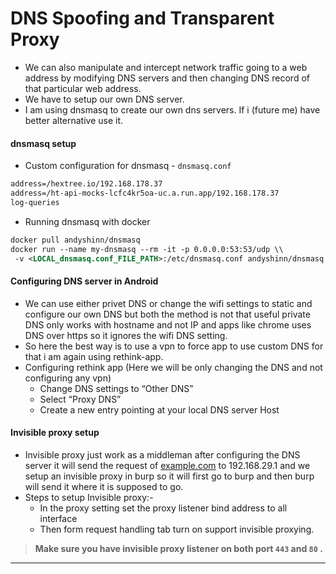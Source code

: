 # DNS Spoofing and Transparent Proxy

* We can also manipulate and intercept network traffic going to a web address by modifying DNS servers and then changing DNS record of that particular web address.
* We have to setup our own DNS server.
* I am using dnsmasq to create our own dns servers. If i (future me) have better alternative use it.

#### dnsmasq setup

* Custom configuration for dnsmasq - `dnsmasq.conf`

```xml
address=/hextree.io/192.168.178.37
address=/ht-api-mocks-lcfc4kr5oa-uc.a.run.app/192.168.178.37
log-queries
```

* Running dnsmasq with docker

```xml
docker pull andyshinn/dnsmasq
docker run --name my-dnsmasq --rm -it -p 0.0.0.0:53:53/udp \\
 -v <LOCAL_dnsmasq.conf_FILE_PATH>:/etc/dnsmasq.conf andyshinn/dnsmasq.conf andyshinn/dnsmasq
```

#### Configuring DNS server in Android

* We can use either privet DNS or change the wifi settings to static and configure our own DNS but both the method is not that useful private DNS only works with hostname and not IP and apps like chrome uses DNS over https so it ignores the wifi DNS setting.
* So here the best way is to use a vpn to force app to use custom DNS for that i am again using rethink-app.
* Configuring rethink app (Here we will be only changing the DNS and not configuring any vpn)
  * Change DNS settings to “Other DNS”
  * Select “Proxy DNS”
  * Create a new entry pointing at your local DNS server Host

#### Invisible proxy setup

* Invisible proxy just work as a middleman after configuring the DNS server it will send the request of [example.com](http://example.com) to 192.168.29.1 and we setup an invisible proxy in burp so it will first go to burp and then burp will send it where it is supposed to go.
* Steps to setup Invisible proxy:-
  * In the proxy setting set the proxy listener bind address to all interface
  * Then form request handling tab turn on support invisible proxying.

> **Make sure you have invisible proxy listener on both port `443` and `80` .**

***
